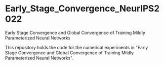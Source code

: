 # Early_Stage_Convergence_NeurIPS2022

Early Stage Convergence and Global Convergence of Training Mildly Parameterized Neural Networks

This repository holds the code for the numerical experiments in "Early Stage Convergence and Global Convergence of Training Mildly Parameterized Neural Networks".
